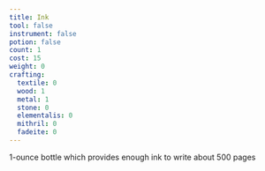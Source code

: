 ```yaml
---
title: Ink
tool: false
instrument: false
potion: false
count: 1
cost: 15
weight: 0
crafting:
  textile: 0
  wood: 1
  metal: 1
  stone: 0
  elementalis: 0
  mithril: 0
  fadeite: 0
---
```


1-ounce bottle which provides enough ink to write about 500 pages
